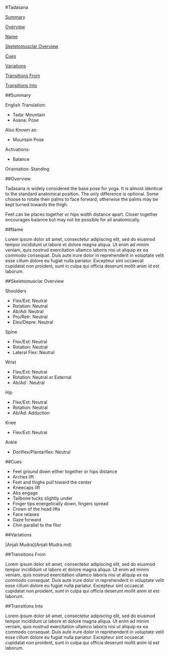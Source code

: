 #Tadasana

[Summary](#summary)

[Overview](#overview)

[Name](#name)

[Skeletomusclar Overview](#skeletomusclar-overview)

[Cues](#cues)

[Variations](#variations)

[Transitions From](#transitions-from)

[Transitions Into](#transitions-into)

##Summary

English Translation: 

- Tada: Mountain
- Asana: Pose

Also Known as:

 - Mountain Pose

Activations: 

 - Balance

Orientation: Standing

##Overview

Tadasana is widely considered the base pose for yoga. It is almost identical to the standard anatomical position. The only difference is optional. Some choose to rotate their palms to face forward, otherwise the palms may be kept turned towards the thigh. 

Feet can be places together or hips width distance apart. Closer together encourages balance but may not be possible for all anatomically. 

##Name

Lorem ipsum dolor sit amet, consectetur adipiscing elit, sed do eiusmod tempor incididunt ut labore et dolore magna aliqua. Ut enim ad minim veniam, quis nostrud exercitation ullamco laboris nisi ut aliquip ex ea commodo consequat. Duis aute irure dolor in reprehenderit in voluptate velit esse cillum dolore eu fugiat nulla pariatur. Excepteur sint occaecat cupidatat non proident, sunt in culpa qui officia deserunt mollit anim id est laborum.

##Skeletomusclar Overview

Shoulders

- Flex/Ext: Neutral
- Rotation: Neutral	
- Ab/Ad: Neutral
- Pro/Retr: Neutral
- Elev/Depre: Neutral

Spine 

- Flex/Ext: Neutral	
- Rotation: Neutral
- Lateral Flex: Neutral

Wrist

- Flex/Ext: Neutral 
- Rotation: Neutral or External
- Ab/Ad	: Neutral

Hip

- Flex/Ext: Neutral
- Rotation: Neutral
- Ab/Ad: Adduction
 
Knee

- Flex/Ext: Neutral
 
Ankle

- Doriflex/Plantarflex: Neutral


##Cues

- Feet ground down either together or hips distance
- Arches lift
- Feet and thighs pull toward the center
- Kneecaps lift
- Abs engage
- Tailbone tucks slightly under
- Finger tips energetically down, fingers spread
- Crown of the head lifts
- Face relaxes
- Gaze forward
- Chin parallel to the fllor


##Variations

[Anjali Mudra](Anjali Mudra.md)

##Transitions From

Lorem ipsum dolor sit amet, consectetur adipiscing elit, sed do eiusmod tempor incididunt ut labore et dolore magna aliqua. Ut enim ad minim veniam, quis nostrud exercitation ullamco laboris nisi ut aliquip ex ea commodo consequat. Duis aute irure dolor in reprehenderit in voluptate velit esse cillum dolore eu fugiat nulla pariatur. Excepteur sint occaecat cupidatat non proident, sunt in culpa qui officia deserunt mollit anim id est laborum.

##Transitions Into

Lorem ipsum dolor sit amet, consectetur adipiscing elit, sed do eiusmod tempor incididunt ut labore et dolore magna aliqua. Ut enim ad minim veniam, quis nostrud exercitation ullamco laboris nisi ut aliquip ex ea commodo consequat. Duis aute irure dolor in reprehenderit in voluptate velit esse cillum dolore eu fugiat nulla pariatur. Excepteur sint occaecat cupidatat non proident, sunt in culpa qui officia deserunt mollit anim id est laborum.
